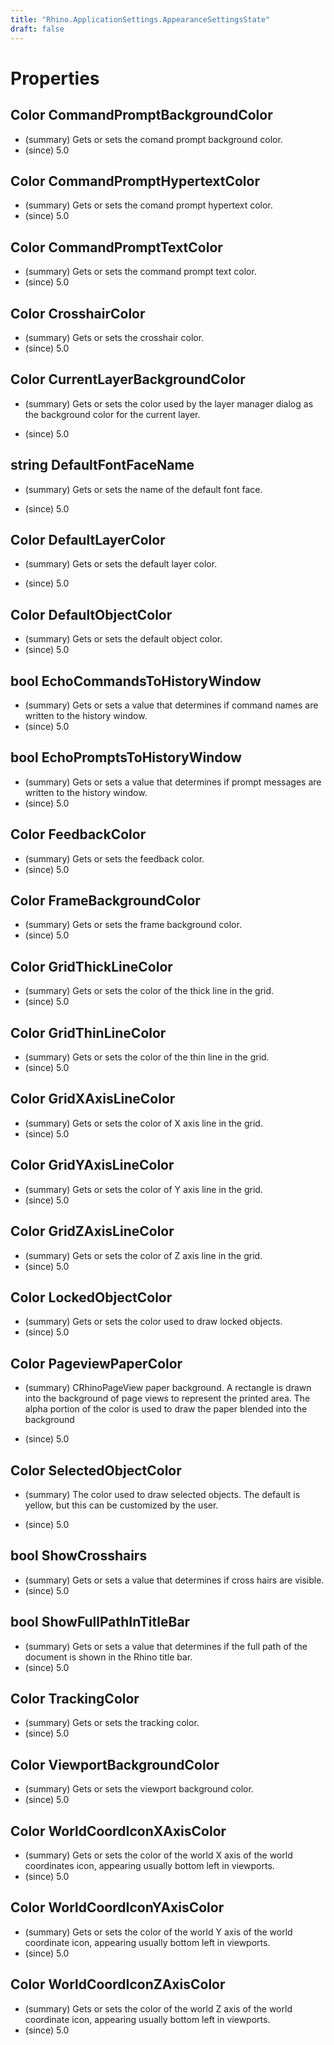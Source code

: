```yaml
---
title: "Rhino.ApplicationSettings.AppearanceSettingsState"
draft: false
---
```


# Properties
## Color CommandPromptBackgroundColor
- (summary) Gets or sets the comand prompt background color.
- (since) 5.0
## Color CommandPromptHypertextColor
- (summary) Gets or sets the comand prompt hypertext color.
- (since) 5.0
## Color CommandPromptTextColor
- (summary) Gets or sets the command prompt text color.
- (since) 5.0
## Color CrosshairColor
- (summary) Gets or sets the crosshair color.
- (since) 5.0
## Color CurrentLayerBackgroundColor
- (summary) 
    Gets or sets the color used by the layer manager dialog as the background color for the current layer.
    
- (since) 5.0
## string DefaultFontFaceName
- (summary) 
     Gets or sets the name of the default font face.
     
- (since) 5.0
## Color DefaultLayerColor
- (summary) 
     Gets or sets the default layer color.
     
- (since) 5.0
## Color DefaultObjectColor
- (summary) Gets or sets the default object color.
- (since) 5.0
## bool EchoCommandsToHistoryWindow
- (summary) Gets or sets a value that determines if command names are written to the history window.
- (since) 5.0
## bool EchoPromptsToHistoryWindow
- (summary) Gets or sets a value that determines if prompt messages are written to the history window.
- (since) 5.0
## Color FeedbackColor
- (summary) Gets or sets the feedback color.
- (since) 5.0
## Color FrameBackgroundColor
- (summary) Gets or sets the frame background color.
- (since) 5.0
## Color GridThickLineColor
- (summary) Gets or sets the color of the thick line in the grid.
- (since) 5.0
## Color GridThinLineColor
- (summary) Gets or sets the color of the thin line in the grid.
- (since) 5.0
## Color GridXAxisLineColor
- (summary) Gets or sets the color of X axis line in the grid.
- (since) 5.0
## Color GridYAxisLineColor
- (summary) Gets or sets the color of Y axis line in the grid.
- (since) 5.0
## Color GridZAxisLineColor
- (summary) Gets or sets the color of Z axis line in the grid.
- (since) 5.0
## Color LockedObjectColor
- (summary) Gets or sets the color used to draw locked objects.
- (since) 5.0
## Color PageviewPaperColor
- (summary) 
    CRhinoPageView paper background. A rectangle is drawn into the background
    of page views to represent the printed area. The alpha portion of the color
    is used to draw the paper blended into the background
    
- (since) 5.0
## Color SelectedObjectColor
- (summary) 
    The color used to draw selected objects.
    The default is yellow, but this can be customized by the user.
    
- (since) 5.0
## bool ShowCrosshairs
- (summary) Gets or sets a value that determines if cross hairs are visible.
- (since) 5.0
## bool ShowFullPathInTitleBar
- (summary) Gets or sets a value that determines if the full path of the document is shown in the Rhino title bar.
- (since) 5.0
## Color TrackingColor
- (summary) Gets or sets the tracking color.
- (since) 5.0
## Color ViewportBackgroundColor
- (summary) Gets or sets the viewport background color.
- (since) 5.0
## Color WorldCoordIconXAxisColor
- (summary) Gets or sets the color of the world X axis of the world coordinates icon,
     appearing usually bottom left in viewports.
- (since) 5.0
## Color WorldCoordIconYAxisColor
- (summary) Gets or sets the color of the world Y axis of the world coordinate icon,
     appearing usually bottom left in viewports.
- (since) 5.0
## Color WorldCoordIconZAxisColor
- (summary) Gets or sets the color of the world Z axis of the world coordinate icon,
     appearing usually bottom left in viewports.
- (since) 5.0

